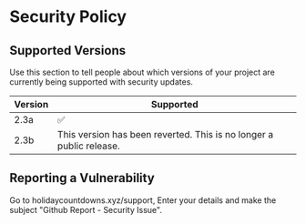 # Security Policy

## Supported Versions

Use this section to tell people about which versions of your project are
currently being supported with security updates.

| Version | Supported          |
| ------- | ------------------ |
| 2.3a | :white_check_mark:    |
| 2.3b | This version has been reverted. This is no longer a public release.   |

## Reporting a Vulnerability

Go to holidaycountdowns.xyz/support, Enter your details and make the subject "Github Report - Security Issue".
